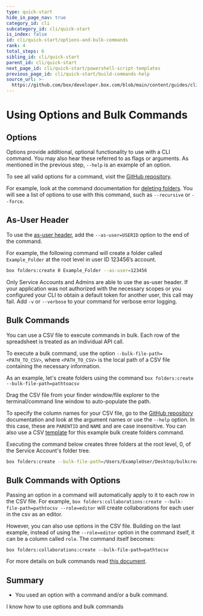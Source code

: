 ```yaml
---
type: quick-start
hide_in_page_nav: true
category_id: cli
subcategory_id: cli/quick-start
is_index: false
id: cli/quick-start/options-and-bulk-commands
rank: 4
total_steps: 6
sibling_id: cli/quick-start
parent_id: cli/quick-start
next_page_id: cli/quick-start/powershell-script-templates
previous_page_id: cli/quick-start/build-commands-help
source_url: >-
  https://github.com/box/developer.box.com/blob/main/content/guides/cli/quick-start/4-options-and-bulk-commands.md
---
```

# Using Options and Bulk Commands

<YouTube id='WXkBctPosLE' >

</YouTube>

## Options

Options provide additional, optional functionality to use with a CLI command.
You may also hear these referred to as flags or arguments. As mentioned in the
previous step, `--help` is an example of an option.

To see all valid options for a command, visit the [GitHub repository][github].

For example, look at the command documentation for [deleting folders][df]. You
will see a list of options to use with this command, such as `--recursive` or
`--force`.

## As-User Header

To use the [as-user header][asuser], add the `--as-user=USERID` option to the
end of the command.

For example, the following command will create a folder called `Example_Folder`
at the root level in user ID 123456’s account.

```bash
box folders:create 0 Example_Folder --as-user=123456
```

<Message type='warning'>

Only Service Accounts and Admins are able to use the as-user header.
If your application was not authorized with the necessary scopes or you
configured your CLI to obtain a default token for another user, this call may
fail. Add `-v` or `--verbose` to your command for verbose error logging.

</Message>

## Bulk Commands
<!--alex ignore execute-->

You can use a CSV file to execute commands in bulk. Each row of the
spreadsheet is treated as an individual API call.
<!--alex ignore execute-->

To execute a bulk command, use the option `--bulk-file-path=<PATH_TO_CSV>`, where
`<PATH_TO_CSV>` is the local path of a CSV file containing the
necessary information.

<!-- markdownlint-disable line-length -->

As an example, let's create folders using the command `box folders:create --bulk-file-path=pathtoacsv`
<!-- markdownlint-enable line-length -->

<Message type='tip'>

Drag the CSV file from your finder window/file explorer to the
terminal/command line window to auto-populate the path.

</Message>

To specify the column names for your CSV file, go to the [GitHub repository][github]
documentation and look at the argument names or use the `--help` option. In this
case, these are `PARENTID` and `NAME` and are case insensitive.
You can also use a CSV
[template][csv] for this example bulk create folders command.

<!--alex ignore executing-->

Executing the command below creates three folders at the root level, 0, of the
Service Account's folder tree.

<!-- markdownlint-disable line-length -->

```bash
box folders:create --bulk-file-path=/Users/ExampleUser/Desktop/bulkcreatefolders.csv
```
<!-- markdownlint-enable line-length -->

## Bulk Commands with Options

<!-- markdownlint-disable line-length -->

Passing an option in a command will automatically apply to it to each row in
the CSV file. For example,
`box folders:collaborations:create --bulk-file-path=pathtocsv --role=editor`
will create collaborations for each user in the csv as an editor.
<!-- markdownlint-enable line-length -->

However, you can also use options in the CSV file. Building on the last example,
instead of using the `--role=editor` option in the command itself, it can be a
column called `role`. The command itself becomes:
<!-- markdownlint-disable line-length -->

`box folders:collaborations:create --bulk-file-path=pathtocsv`
<!-- markdownlint-enable line-length -->

For more details on bulk commands read [this document][bulk].

## Summary

* You used an option with a command and/or a bulk command.

<Next>

I know how to use options and bulk commands

</Next>

[github]: https://github.com/box/boxcli#command-topics
[df]: https://github.com/box/boxcli/blob/master/docs/folders.md#box-foldersdelete-id
[asuser]: g://authentication/jwt/as-user/
[csv]: https://github.com/box/boxcli/blob/main/docs/Bulk%20actions/folders/folders-create.csv
[bulk]: g://cli/cli-docs/bulk-commands